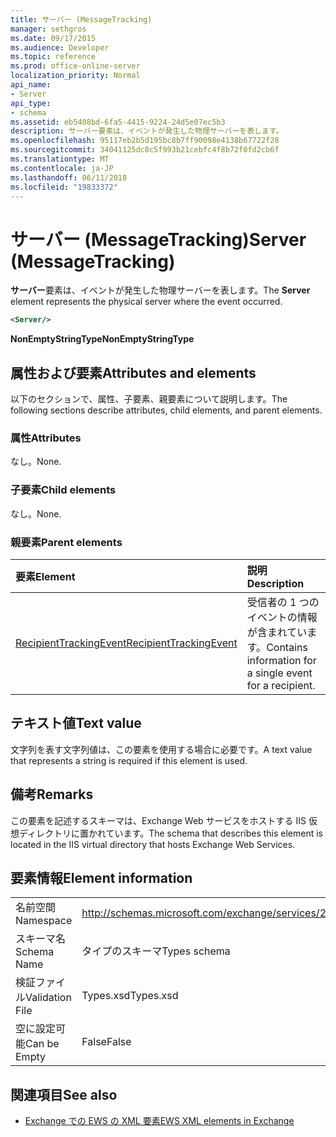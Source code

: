 ```yaml
---
title: サーバー (MessageTracking)
manager: sethgros
ms.date: 09/17/2015
ms.audience: Developer
ms.topic: reference
ms.prod: office-online-server
localization_priority: Normal
api_name:
- Server
api_type:
- schema
ms.assetid: eb5408bd-6fa5-4415-9224-24d5e07ec5b3
description: サーバー要素は、イベントが発生した物理サーバーを表します。
ms.openlocfilehash: 95117eb2b5d195bc8b7ff90098e4138b67722f28
ms.sourcegitcommit: 34041125dc8c5f993b21cebfc4f8b72f0fd2cb6f
ms.translationtype: MT
ms.contentlocale: ja-JP
ms.lasthandoff: 06/11/2018
ms.locfileid: "19833372"
---
```

# <a name="server-messagetracking"></a><span data-ttu-id="1e93b-103">サーバー (MessageTracking)</span><span class="sxs-lookup"><span data-stu-id="1e93b-103">Server (MessageTracking)</span></span>

<span data-ttu-id="1e93b-104">**サーバー**要素は、イベントが発生した物理サーバーを表します。</span><span class="sxs-lookup"><span data-stu-id="1e93b-104">The **Server** element represents the physical server where the event occurred.</span></span> 
  
```XML
<Server/>
```

 <span data-ttu-id="1e93b-105">**NonEmptyStringType**</span><span class="sxs-lookup"><span data-stu-id="1e93b-105">**NonEmptyStringType**</span></span>
## <a name="attributes-and-elements"></a><span data-ttu-id="1e93b-106">属性および要素</span><span class="sxs-lookup"><span data-stu-id="1e93b-106">Attributes and elements</span></span>

<span data-ttu-id="1e93b-107">以下のセクションで、属性、子要素、親要素について説明します。</span><span class="sxs-lookup"><span data-stu-id="1e93b-107">The following sections describe attributes, child elements, and parent elements.</span></span>
  
### <a name="attributes"></a><span data-ttu-id="1e93b-108">属性</span><span class="sxs-lookup"><span data-stu-id="1e93b-108">Attributes</span></span>

<span data-ttu-id="1e93b-109">なし。</span><span class="sxs-lookup"><span data-stu-id="1e93b-109">None.</span></span>
  
### <a name="child-elements"></a><span data-ttu-id="1e93b-110">子要素</span><span class="sxs-lookup"><span data-stu-id="1e93b-110">Child elements</span></span>

<span data-ttu-id="1e93b-111">なし。</span><span class="sxs-lookup"><span data-stu-id="1e93b-111">None.</span></span>
  
### <a name="parent-elements"></a><span data-ttu-id="1e93b-112">親要素</span><span class="sxs-lookup"><span data-stu-id="1e93b-112">Parent elements</span></span>

|<span data-ttu-id="1e93b-113">**要素**</span><span class="sxs-lookup"><span data-stu-id="1e93b-113">**Element**</span></span>|<span data-ttu-id="1e93b-114">**説明**</span><span class="sxs-lookup"><span data-stu-id="1e93b-114">**Description**</span></span>|
|:-----|:-----|
|[<span data-ttu-id="1e93b-115">RecipientTrackingEvent</span><span class="sxs-lookup"><span data-stu-id="1e93b-115">RecipientTrackingEvent</span></span>](recipienttrackingevent.md) <br/> |<span data-ttu-id="1e93b-116">受信者の 1 つのイベントの情報が含まれています。</span><span class="sxs-lookup"><span data-stu-id="1e93b-116">Contains information for a single event for a recipient.</span></span>  <br/> |
   
## <a name="text-value"></a><span data-ttu-id="1e93b-117">テキスト値</span><span class="sxs-lookup"><span data-stu-id="1e93b-117">Text value</span></span>

<span data-ttu-id="1e93b-118">文字列を表す文字列値は、この要素を使用する場合に必要です。</span><span class="sxs-lookup"><span data-stu-id="1e93b-118">A text value that represents a string is required if this element is used.</span></span>
  
## <a name="remarks"></a><span data-ttu-id="1e93b-119">備考</span><span class="sxs-lookup"><span data-stu-id="1e93b-119">Remarks</span></span>

<span data-ttu-id="1e93b-120">この要素を記述するスキーマは、Exchange Web サービスをホストする IIS 仮想ディレクトリに置かれています。</span><span class="sxs-lookup"><span data-stu-id="1e93b-120">The schema that describes this element is located in the IIS virtual directory that hosts Exchange Web Services.</span></span>
  
## <a name="element-information"></a><span data-ttu-id="1e93b-121">要素情報</span><span class="sxs-lookup"><span data-stu-id="1e93b-121">Element information</span></span>

|||
|:-----|:-----|
|<span data-ttu-id="1e93b-122">名前空間</span><span class="sxs-lookup"><span data-stu-id="1e93b-122">Namespace</span></span>  <br/> |http://schemas.microsoft.com/exchange/services/2006/types  <br/> |
|<span data-ttu-id="1e93b-123">スキーマ名</span><span class="sxs-lookup"><span data-stu-id="1e93b-123">Schema Name</span></span>  <br/> |<span data-ttu-id="1e93b-124">タイプのスキーマ</span><span class="sxs-lookup"><span data-stu-id="1e93b-124">Types schema</span></span>  <br/> |
|<span data-ttu-id="1e93b-125">検証ファイル</span><span class="sxs-lookup"><span data-stu-id="1e93b-125">Validation File</span></span>  <br/> |<span data-ttu-id="1e93b-126">Types.xsd</span><span class="sxs-lookup"><span data-stu-id="1e93b-126">Types.xsd</span></span>  <br/> |
|<span data-ttu-id="1e93b-127">空に設定可能</span><span class="sxs-lookup"><span data-stu-id="1e93b-127">Can be Empty</span></span>  <br/> |<span data-ttu-id="1e93b-128">False</span><span class="sxs-lookup"><span data-stu-id="1e93b-128">False</span></span>  <br/> |
   
## <a name="see-also"></a><span data-ttu-id="1e93b-129">関連項目</span><span class="sxs-lookup"><span data-stu-id="1e93b-129">See also</span></span>



- [<span data-ttu-id="1e93b-130">Exchange での EWS の XML 要素</span><span class="sxs-lookup"><span data-stu-id="1e93b-130">EWS XML elements in Exchange</span></span>](ews-xml-elements-in-exchange.md)

